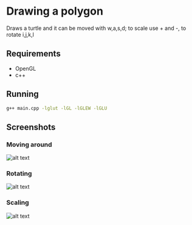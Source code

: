 # Drawing a polygon

Draws a turtle and it can be moved with w,a,s,d; to scale use + and -, to rotate i,j,k,l

## Requirements

* OpenGL
* c++

## Running

```bash
g++ main.cpp -lglut -lGL -lGLEW -lGLU
```

## Screenshots

### Moving around

![alt text](https://github.com/uddua/computer-graphics/blob/master/lab/turtle/imgs/translate/translate.gif)

### Rotating

![alt text](https://github.com/uddua/computer-graphics/blob/master/lab/turtle/imgs/rotation/rotation.gif)

### Scaling

![alt text](https://github.com/uddua/computer-graphics/blob/master/lab/turtle/imgs/scale/scale.gif)



